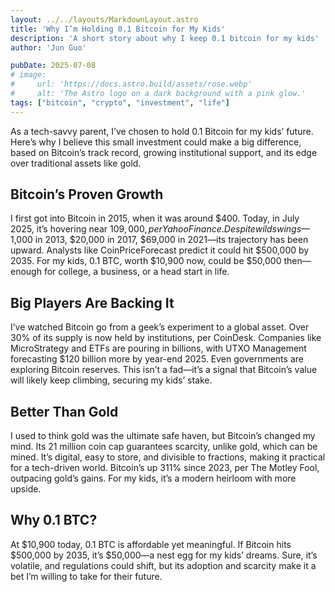 ```yaml
---
layout: ../../layouts/MarkdownLayout.astro
title: 'Why I’m Holding 0.1 Bitcoin for My Kids'
description: 'A short story about why I keep 0.1 bitcoin for my kids'
author: 'Jun Guo'

pubDate: 2025-07-08
# image:
#     url: 'https://docs.astro.build/assets/rose.webp'
#     alt: 'The Astro logo on a dark background with a pink glow.'
tags: ["bitcoin", "crypto", "investment", "life"]
---
```


As a tech-savvy parent, I’ve chosen to hold 0.1 Bitcoin for my kids’ future. Here’s why I believe this small investment could make a big difference, based on Bitcoin’s track record, growing institutional support, and its edge over traditional assets like gold.

## Bitcoin’s Proven Growth

I first got into Bitcoin in 2015, when it was around $400. Today, in July 2025, it’s hovering near $109,000, per Yahoo Finance. Despite wild swings—$1,000 in 2013, $20,000 in 2017, $69,000 in 2021—its trajectory has been upward. Analysts like CoinPriceForecast predict it could hit $500,000 by 2035. For my kids, 0.1 BTC, worth $10,900 now, could be $50,000 then—enough for college, a business, or a head start in life.

## Big Players Are Backing It

I’ve watched Bitcoin go from a geek’s experiment to a global asset. Over 30% of its supply is now held by institutions, per CoinDesk. Companies like MicroStrategy and ETFs are pouring in billions, with UTXO Management forecasting $120 billion more by year-end 2025. Even governments are exploring Bitcoin reserves. This isn’t a fad—it’s a signal that Bitcoin’s value will likely keep climbing, securing my kids’ stake.

## Better Than Gold

I used to think gold was the ultimate safe haven, but Bitcoin’s changed my mind. Its 21 million coin cap guarantees scarcity, unlike gold, which can be mined. It’s digital, easy to store, and divisible to fractions, making it practical for a tech-driven world. Bitcoin’s up 311% since 2023, per The Motley Fool, outpacing gold’s gains. For my kids, it’s a modern heirloom with more upside.

## Why 0.1 BTC?

At $10,900 today, 0.1 BTC is affordable yet meaningful. If Bitcoin hits $500,000 by 2035, it’s $50,000—a nest egg for my kids’ dreams. Sure, it’s volatile, and regulations could shift, but its adoption and scarcity make it a bet I’m willing to take for their future.

